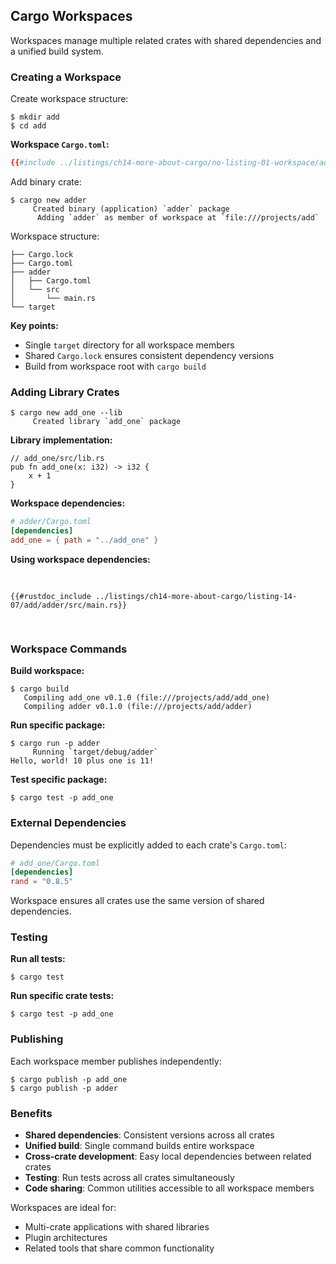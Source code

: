 ## Cargo Workspaces

Workspaces manage multiple related crates with shared dependencies and a unified build system.

### Creating a Workspace

Create workspace structure:
```console
$ mkdir add
$ cd add
```

**Workspace `Cargo.toml`:**
```toml
{{#include ../listings/ch14-more-about-cargo/no-listing-01-workspace/add/Cargo.toml}}
```

Add binary crate:
```console
$ cargo new adder
     Created binary (application) `adder` package
      Adding `adder` as member of workspace at `file:///projects/add`
```

Workspace structure:
```text
├── Cargo.lock
├── Cargo.toml
├── adder
│   ├── Cargo.toml
│   └── src
│       └── main.rs
└── target
```

**Key points:**
- Single `target` directory for all workspace members
- Shared `Cargo.lock` ensures consistent dependency versions
- Build from workspace root with `cargo build`

### Adding Library Crates

```console
$ cargo new add_one --lib
     Created library `add_one` package
```

**Library implementation:**
```rust,noplayground
// add_one/src/lib.rs
pub fn add_one(x: i32) -> i32 {
    x + 1
}
```

**Workspace dependencies:**
```toml
# adder/Cargo.toml
[dependencies]
add_one = { path = "../add_one" }
```

**Using workspace dependencies:**
<Listing number="14-7" file-name="adder/src/main.rs" caption="Using library from workspace">

```rust,ignore
{{#rustdoc_include ../listings/ch14-more-about-cargo/listing-14-07/add/adder/src/main.rs}}
```

</Listing>

### Workspace Commands

**Build workspace:**
```console
$ cargo build
   Compiling add_one v0.1.0 (file:///projects/add/add_one)
   Compiling adder v0.1.0 (file:///projects/add/adder)
```

**Run specific package:**
```console
$ cargo run -p adder
     Running `target/debug/adder`
Hello, world! 10 plus one is 11!
```

**Test specific package:**
```console
$ cargo test -p add_one
```

### External Dependencies

Dependencies must be explicitly added to each crate's `Cargo.toml`:

```toml
# add_one/Cargo.toml
[dependencies]
rand = "0.8.5"
```

Workspace ensures all crates use the same version of shared dependencies.

### Testing

**Run all tests:**
```console
$ cargo test
```

**Run specific crate tests:**
```console
$ cargo test -p add_one
```

### Publishing

Each workspace member publishes independently:
```console
$ cargo publish -p add_one
$ cargo publish -p adder
```

### Benefits

- **Shared dependencies**: Consistent versions across all crates
- **Unified build**: Single command builds entire workspace  
- **Cross-crate development**: Easy local dependencies between related crates
- **Testing**: Run tests across all crates simultaneously
- **Code sharing**: Common utilities accessible to all workspace members

Workspaces are ideal for:
- Multi-crate applications with shared libraries
- Plugin architectures
- Related tools that share common functionality
